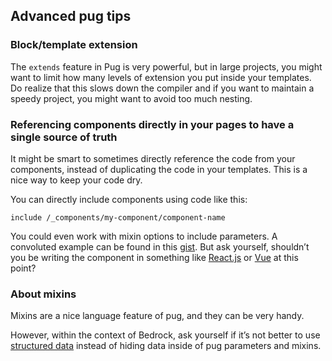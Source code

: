 <h2>Advanced pug tips</h2>
<h3>Block/template extension</h3>
<p>The <code>extends</code> feature in Pug is very powerful, but in large projects, you might want to limit how many levels of extension you put inside your templates. Do realize that this slows down the compiler and if you want to maintain a speedy project, you might want to avoid too much nesting.</p>
<h3>Referencing components directly in your pages to have a single source of truth</h3>
<p>It might be smart to sometimes directly reference the code from your components, instead of duplicating the code in your templates. This is a nice way to keep your code dry.</p>
<p>You can directly include components using code like this:</p>
<pre><code>include /_components/my-component/component-name</code></pre>
<p>You could even work with mixin options to include parameters. A convoluted example can be found in this <a href="https://gist.github.com/Wolfr/ab9cdcdc90884e9812674dc461df6b51">gist</a>. But ask yourself, shouldn’t you be writing the component in something like <a href="https://reactjs.org/">React.js</a> or <a href="https://vuejs.org/">Vue</a> at this point?</p>
<h3>About mixins</h3>
<p>Mixins are a nice language feature of pug, and they can be very handy.</p>
<p>However, within the context of Bedrock, ask yourself if it’s not better to use <a href="https://bedrockapp.org/documentation/working-with-data/">structured data</a> instead of hiding data inside of pug parameters and mixins.</p>
